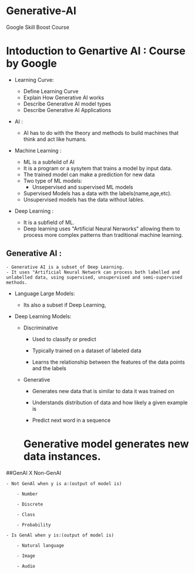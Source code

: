 # Generative-AI
Google Skill Boost Course
# Intoduction to Genartive AI : Course by Google 

- Learning Curve: 
  - Define Learning Curve
  - Explain How Generative AI works 
  - Describe Generative AI model types
  - Describe Generative AI Applications

- AI :
	- AI has to do with the theory and methods to build machines that think and act like humans.

- Machine Learning :
	- ML is a subfeild of AI
	- It is a program or a sysytem that trains a model by input data.
	- The trained model can make a prediction for new data 
	- Two type of ML models: 
		- Unsepervised and supervised ML models
	- Supervised Models has a data with the labels(name,age,etc).
	- Unsupervised models has the data without lables.

- Deep Learning :
	- It is a subfield of ML.
	- Deep learning uses "Artificial Neural Nerworks" allowing them to process more complex patterns than traditional machine learning.
	
## Generative AI :

	- Generative AI is a subset of Deep Learning.
	- It uses "Artificial Neural Network can process both labelled and unlabelled data, using supervised, unsupervised and semi-supervised methods.

- Language Large Models: 
	- Its also a subset if Deep Learning,
	
-  Deep Learning Models:
	
	- Discriminative

		- Used to classify or predict

		- Typically trained on a dataset of labeled data

		- Learns the relationship between the features of the data points and the labels

	- Generative

		- Generates new data that is similar to data it was trained on

		- Understands distribution of data and how likely a given example is

		- Predict next word in a sequence

		# Generative model generates new data instances.

##GenAI X Non-GenAI

	- Not GenAl when y is a:(output of model is)

		- Number

		- Discrete

		- Class

		- Probability

	- Is GenAl when y is:(output of model is)

		- Natural language

		- Image

		- Audio


